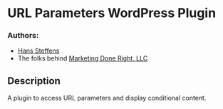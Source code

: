 # URL Parameters WordPress Plugin

### Authors: 
- [Hans Steffens](https://hanscode.io/)
- The folks behind [Marketing Done Right, LLC](https://marketingdr.co/)

## Description
A plugin to access URL parameters and display conditional content.
